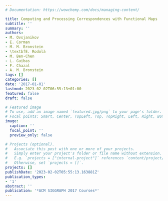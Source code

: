 ```yaml
---
# Documentation: https://wowchemy.com/docs/managing-content/

title: Computing and Processing Correspondences with Functional Maps
subtitle: ''
summary: ''
authors:
- M. Ovsjanikov
- E. Corman
- M. M. Bronstein
- \textbfE. Rodolà
- M. Ben-Chen
- L. Guibas
- F. Chazal
- A. M. Bronstein
tags: []
categories: []
date: '2017-01-01'
lastmod: 2023-02-02T06:55:13+01:00
featured: false
draft: false

# Featured image
# To use, add an image named `featured.jpg/png` to your page's folder.
# Focal points: Smart, Center, TopLeft, Top, TopRight, Left, Right, BottomLeft, Bottom, BottomRight.
image:
  caption: ''
  focal_point: ''
  preview_only: false

# Projects (optional).
#   Associate this post with one or more of your projects.
#   Simply enter your project's folder or file name without extension.
#   E.g. `projects = ["internal-project"]` references `content/project/deep-learning/index.md`.
#   Otherwise, set `projects = []`.
projects: []
publishDate: '2023-02-02T05:55:13.163881Z'
publication_types:
- '1'
abstract: ''
publication: '*ACM SIGGRAPH 2017 Courses*'
---
```


